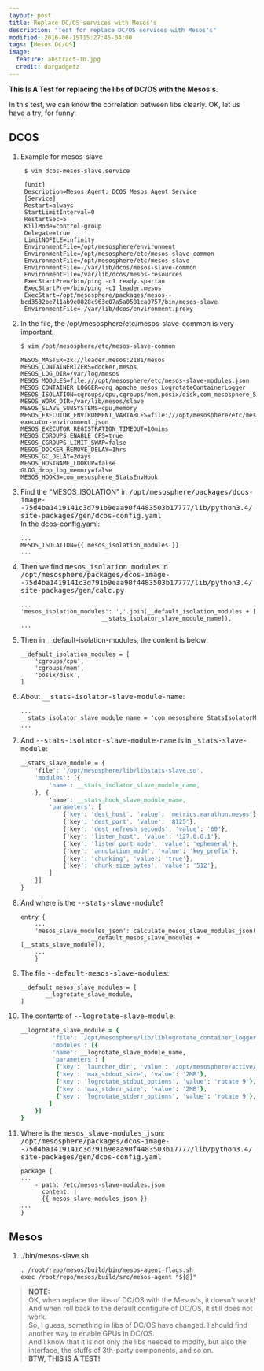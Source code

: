 ```yaml
---
layout: post
title: Replace DC/OS services with Mesos's
description: "Test for replace DC/OS services with Mesos's"
modified: 2016-06-15T15:27:45-04:00
tags: [Mesos DC/OS]
image:
  feature: abstract-10.jpg
  credit: dargadgetz
---
```



**This Is A Test for replacing the libs of DC/OS with the Mesos's.**  


In this test, we can know the correlation between libs clearly. OK, let us have a try, for funny:  

## DCOS ##

1. Example for mesos-slave  

	
		$ vim dcos-mesos-slave.service  
		
		[Unit]
		Description=Mesos Agent: DCOS Mesos Agent Service   
		[Service]
		Restart=always
		StartLimitInterval=0
		RestartSec=5
		KillMode=control-group
		Delegate=true
		LimitNOFILE=infinity
		EnvironmentFile=/opt/mesosphere/environment
		EnvironmentFile=/opt/mesosphere/etc/mesos-slave-common
		EnvironmentFile=/opt/mesosphere/etc/mesos-slave
		EnvironmentFile=-/var/lib/dcos/mesos-slave-common
		EnvironmentFile=/var/lib/dcos/mesos-resources
		ExecStartPre=/bin/ping -c1 ready.spartan
		ExecStartPre=/bin/ping -c1 leader.mesos
		ExecStart=/opt/mesosphere/packages/mesos--bcd3532be711ab9e0828c963c07a5a0581ca0757/bin/mesos-slave
		EnvironmentFile=-/var/lib/dcos/environment.proxy  
		
  
2.  In the file, the /opt/mesosphere/etc/mesos-slave-common is very important.

	```
	$ vim /opt/mesosphere/etc/mesos-slave-common
			
	MESOS_MASTER=zk://leader.mesos:2181/mesos
	MESOS_CONTAINERIZERS=docker,mesos
	MESOS_LOG_DIR=/var/log/mesos
	MESOS_MODULES=file:///opt/mesosphere/etc/mesos-slave-modules.json
	MESOS_CONTAINER_LOGGER=org_apache_mesos_LogrotateContainerLogger
	MESOS_ISOLATION=cgroups/cpu,cgroups/mem,posix/disk,com_mesosphere_StatsIsolatorModule
	MESOS_WORK_DIR=/var/lib/mesos/slave
	MESOS_SLAVE_SUBSYSTEMS=cpu,memory
	MESOS_EXECUTOR_ENVIRONMENT_VARIABLES=file:///opt/mesosphere/etc/mesos-executor-environment.json
	MESOS_EXECUTOR_REGISTRATION_TIMEOUT=10mins
	MESOS_CGROUPS_ENABLE_CFS=true
	MESOS_CGROUPS_LIMIT_SWAP=false
	MESOS_DOCKER_REMOVE_DELAY=1hrs
	MESOS_GC_DELAY=2days
	MESOS_HOSTNAME_LOOKUP=false
	GLOG_drop_log_memory=false
	MESOS_HOOKS=com_mesosphere_StatsEnvHook
	```

3. Find the "MESOS_ISOLATION" in <kbd>/opt/mesosphere/packages/dcos-image--75d4ba1419141c3d791b9eaa90f4483503b17777/lib/python3.4/site-packages/gen/dcos-config.yaml</kbd>   
In the dcos-config.yaml:   

	```
	...
	MESOS_ISOLATION={{ mesos_isolation_modules }}
	...   
	```

4. Then we find <kbd>mesos_isolation_modules</kbd> in    
<kbd>/opt/mesosphere/packages/dcos-image--75d4ba1419141c3d791b9eaa90f4483503b17777/lib/python3.4/site-packages/gen/calc.py</kbd>   

	```
	...
	'mesos_isolation_modules': ','.join(__default_isolation_modules + [
	                       __stats_isolator_slave_module_name]),
	...
	```
5. Then in __default-isolation-modules, the content is below:  

	```
	__default_isolation_modules = [
		'cgroups/cpu',
	    'cgroups/mem',
	    'posix/disk',
	]  
	```

6. About <kbd>__stats-isolator-slave-module-name</kbd>:  
	```css
	...
	__stats_isolator_slave_module_name = 'com_mesosphere_StatsIsolatorModule'
	...   
	```

7. And <kbd>--stats-isolator-slave-module-name</kbd> is in <kbd>_stats-slave-module</kbd>:  

	```css
	__stats_slave_module = {
	    'file': '/opt/mesosphere/lib/libstats-slave.so',
	    'modules': [{
	        'name': __stats_isolator_slave_module_name,
	    }, {
	        'name': __stats_hook_slave_module_name,
	        'parameters': [
	            {'key': 'dest_host', 'value': 'metrics.marathon.mesos'},
	            {'key': 'dest_port', 'value': '8125'},
	            {'key': 'dest_refresh_seconds', 'value': '60'},
 				{'key': 'listen_host', 'value': '127.0.0.1'},
				{'key': 'listen_port_mode', 'value': 'ephemeral'},
		        {'key': 'annotation_mode', 'value': 'key_prefix'},
		        {'key': 'chunking', 'value': 'true'},
	            {'key': 'chunk_size_bytes', 'value': '512'},
	        ]
	    }]
	}
	```

8. And where is the <kbd>--stats-slave-module</kbd>?
  
	```
	entry { 
		...
		'mesos_slave_modules_json': calculate_mesos_slave_modules_json(
           	            __default_mesos_slave_modules + [__stats_slave_module]),
		...
		}
	```

9. The file <kbd>--default-mesos-slave-modules</kbd>:  

	```
	__default_mesos_slave_modules = [
		   __logrotate_slave_module,
	]
	```

10. The contents of <kbd>--logrotate-slave-module</kbd>:  

	```ruby
	__logrotate_slave_module = {
			 'file': '/opt/mesosphere/lib/liblogrotate_container_logger.so',
			 'modules': [{
			 'name': __logrotate_slave_module_name,
			 'parameters': [
			  {'key': 'launcher_dir', 'value': '/opt/mesosphere/active/mesos/libexec/mesos/'},
			  {'key': 'max_stdout_size', 'value': '2MB'},
			  {'key': 'logrotate_stdout_options', 'value': 'rotate 9'},
			  {'key': 'max_stderr_size', 'value': '2MB'},
			  {'key': 'logrotate_stderr_options', 'value': 'rotate 9'},
		 	]
		}]
	}
	```

11. Where is the <kbd>mesos_slave-modules_json</kbd>:  <kbd>/opt/mesosphere/packages/dcos-image--75d4ba1419141c3d791b9eaa90f4483503b17777/lib/python3.4/site-packages/gen/dcos-config.yaml</kbd>  

	```
	package {
	...
		- path: /etc/mesos-slave-modules.json
		  content: |
		  {{ mesos_slave_modules_json }}
	...
	}

    ```
		

## Mesos ##

1. ./bin/mesos-slave.sh  

	```
	. /root/repo/mesos/build/bin/mesos-agent-flags.sh
	exec /root/repo/mesos/build/src/mesos-agent "${@}"
	```

>**NOTE:**  
>OK, when replace the libs of DC/OS with the Mesos's, it doesn't work! And when roll back to the default configure of DC/OS, it still does not work.  
>So, I guess, something in libs of DC/OS have changed. I should find another way to enable GPUs in DC/OS.   
>And I know that it is not only the libs needed to modify, but also the interface, the stuffs of 3th-party components, and so on.  
>**BTW, THIS IS A TEST!**